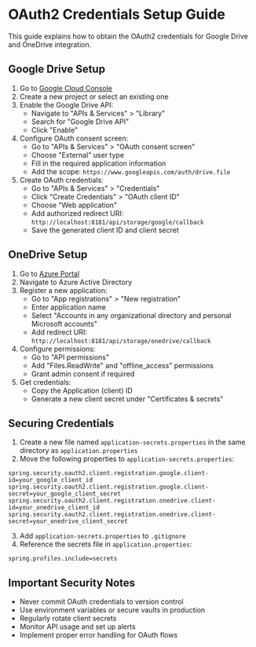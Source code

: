 # OAuth2 Credentials Setup Guide

This guide explains how to obtain the OAuth2 credentials for Google Drive and OneDrive integration.

## Google Drive Setup

1. Go to [Google Cloud Console](https://console.cloud.google.com/)
2. Create a new project or select an existing one
3. Enable the Google Drive API:
   - Navigate to "APIs & Services" > "Library"
   - Search for "Google Drive API"
   - Click "Enable"
4. Configure OAuth consent screen:
   - Go to "APIs & Services" > "OAuth consent screen"
   - Choose "External" user type
   - Fill in the required application information
   - Add the scope: `https://www.googleapis.com/auth/drive.file`
5. Create OAuth credentials:
   - Go to "APIs & Services" > "Credentials"
   - Click "Create Credentials" > "OAuth client ID"
   - Choose "Web application"
   - Add authorized redirect URI: `http://localhost:8181/api/storage/google/callback`
   - Save the generated client ID and client secret

## OneDrive Setup

1. Go to [Azure Portal](https://portal.azure.com/)
2. Navigate to Azure Active Directory
3. Register a new application:
   - Go to "App registrations" > "New registration"
   - Enter application name
   - Select "Accounts in any organizational directory and personal Microsoft accounts"
   - Add redirect URI: `http://localhost:8181/api/storage/onedrive/callback`
4. Configure permissions:
   - Go to "API permissions"
   - Add "Files.ReadWrite" and "offline_access" permissions
   - Grant admin consent if required
5. Get credentials:
   - Copy the Application (client) ID
   - Generate a new client secret under "Certificates & secrets"

## Securing Credentials

1. Create a new file named `application-secrets.properties` in the same directory as `application.properties`
2. Move the following properties to `application-secrets.properties`:
```properties
spring.security.oauth2.client.registration.google.client-id=your_google_client_id
spring.security.oauth2.client.registration.google.client-secret=your_google_client_secret
spring.security.oauth2.client.registration.onedrive.client-id=your_onedrive_client_id
spring.security.oauth2.client.registration.onedrive.client-secret=your_onedrive_client_secret
```
3. Add `application-secrets.properties` to `.gitignore`
4. Reference the secrets file in `application.properties`:
```properties
spring.profiles.include=secrets
```

## Important Security Notes

- Never commit OAuth credentials to version control
- Use environment variables or secure vaults in production
- Regularly rotate client secrets
- Monitor API usage and set up alerts
- Implement proper error handling for OAuth flows